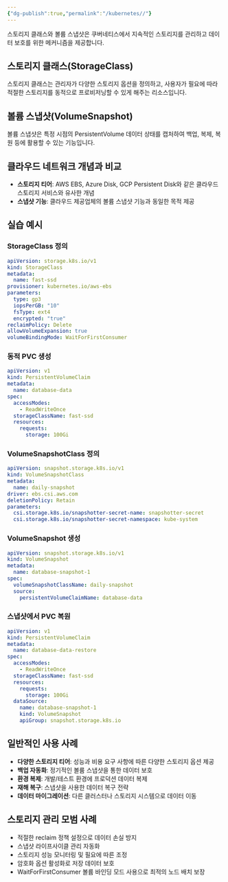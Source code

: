 ```yaml
---
{"dg-publish":true,"permalink":"/kubernetes//"}
---
```



스토리지 클래스와 볼륨 스냅샷은 쿠버네티스에서 지속적인 스토리지를 관리하고 데이터 보호를 위한 메커니즘을 제공합니다.

## 스토리지 클래스(StorageClass)

스토리지 클래스는 관리자가 다양한 스토리지 옵션을 정의하고, 사용자가 필요에 따라 적절한 스토리지를 동적으로 프로비저닝할 수 있게 해주는 리소스입니다.

## 볼륨 스냅샷(VolumeSnapshot)

볼륨 스냅샷은 특정 시점의 PersistentVolume 데이터 상태를 캡처하여 백업, 복제, 복원 등에 활용할 수 있는 기능입니다.

## 클라우드 네트워크 개념과 비교

- **스토리지 티어**: AWS EBS, Azure Disk, GCP Persistent Disk와 같은 클라우드 스토리지 서비스와 유사한 개념
- **스냅샷 기능**: 클라우드 제공업체의 볼륨 스냅샷 기능과 동일한 목적 제공

## 실습 예시

### StorageClass 정의

```yaml
apiVersion: storage.k8s.io/v1
kind: StorageClass
metadata:
  name: fast-ssd
provisioner: kubernetes.io/aws-ebs
parameters:
  type: gp3
  iopsPerGB: "10"
  fsType: ext4
  encrypted: "true"
reclaimPolicy: Delete
allowVolumeExpansion: true
volumeBindingMode: WaitForFirstConsumer
```

### 동적 PVC 생성

```yaml
apiVersion: v1
kind: PersistentVolumeClaim
metadata:
  name: database-data
spec:
  accessModes:
    - ReadWriteOnce
  storageClassName: fast-ssd
  resources:
    requests:
      storage: 100Gi
```

### VolumeSnapshotClass 정의

```yaml
apiVersion: snapshot.storage.k8s.io/v1
kind: VolumeSnapshotClass
metadata:
  name: daily-snapshot
driver: ebs.csi.aws.com
deletionPolicy: Retain
parameters:
  csi.storage.k8s.io/snapshotter-secret-name: snapshotter-secret
  csi.storage.k8s.io/snapshotter-secret-namespace: kube-system
```

### VolumeSnapshot 생성

```yaml
apiVersion: snapshot.storage.k8s.io/v1
kind: VolumeSnapshot
metadata:
  name: database-snapshot-1
spec:
  volumeSnapshotClassName: daily-snapshot
  source:
    persistentVolumeClaimName: database-data
```

### 스냅샷에서 PVC 복원

```yaml
apiVersion: v1
kind: PersistentVolumeClaim
metadata:
  name: database-data-restore
spec:
  accessModes:
    - ReadWriteOnce
  storageClassName: fast-ssd
  resources:
    requests:
      storage: 100Gi
  dataSource:
    name: database-snapshot-1
    kind: VolumeSnapshot
    apiGroup: snapshot.storage.k8s.io
```

## 일반적인 사용 사례

- **다양한 스토리지 티어**: 성능과 비용 요구 사항에 따른 다양한 스토리지 옵션 제공
- **백업 자동화**: 정기적인 볼륨 스냅샷을 통한 데이터 보호
- **환경 복제**: 개발/테스트 환경에 프로덕션 데이터 복제
- **재해 복구**: 스냅샷을 사용한 데이터 복구 전략
- **데이터 마이그레이션**: 다른 클러스터나 스토리지 시스템으로 데이터 이동

## 스토리지 관리 모범 사례

- 적절한 reclaim 정책 설정으로 데이터 손실 방지
- 스냅샷 라이프사이클 관리 자동화
- 스토리지 성능 모니터링 및 필요에 따른 조정
- 암호화 옵션 활성화로 저장 데이터 보호
- WaitForFirstConsumer 볼륨 바인딩 모드 사용으로 최적의 노드 배치 보장